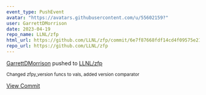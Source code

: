```yaml
---
event_type: PushEvent
avatar: "https://avatars.githubusercontent.com/u/55602159?"
user: GarrettDMorrison
date: 2023-04-19
repo_name: LLNL/zfp
html_url: https://github.com/LLNL/zfp/commit/6e7f87668fdf14cd4f09575e2121e56502eb57ac
repo_url: https://github.com/LLNL/zfp
---
```


<a href='https://github.com/GarrettDMorrison' target='_blank'>GarrettDMorrison</a> pushed to <a href='https://github.com/LLNL/zfp' target='_blank'>LLNL/zfp</a>

<small>Changed zfpy_version funcs to vals, added version comparator</small>

<a href='https://github.com/LLNL/zfp/commit/6e7f87668fdf14cd4f09575e2121e56502eb57ac' target='_blank'>View Commit</a>
